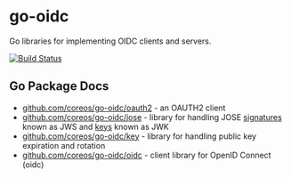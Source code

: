 # go-oidc

Go libraries for implementing OIDC clients and servers.

[![Build Status](https://travis-ci.org/coreos/go-oidc.png?branch=master)](https://travis-ci.org/coreos/go-oidc)

## Go Package Docs

- [github.com/coreos/go-oidc/oauth2](http://godoc.org/github.com/coreos/go-oidc/oauth2) - an OAUTH2 client
- [github.com/coreos/go-oidc/jose](http://godoc.org/github.com/coreos/go-oidc/jose) - library for handling JOSE [signatures](https://tools.ietf.org/html/draft-ietf-jose-json-web-signature-41) known as JWS and [keys](https://tools.ietf.org/html/draft-ietf-jose-json-web-key-41) known as JWK
- [github.com/coreos/go-oidc/key](http://godoc.org/github.com/coreos/go-oidc/key) - library for handling public key expiration and rotation
- [github.com/coreos/go-oidc/oidc](http://godoc.org/github.com/coreos/go-oidc/oidc) - client library for OpenID Connect (oidc) 
